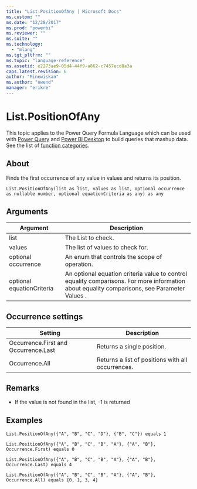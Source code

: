 ```yaml
---
title: "List.PositionOfAny | Microsoft Docs"
ms.custom: ""
ms.date: "12/28/2017"
ms.prod: "powerbi"
ms.reviewer: ""
ms.suite: ""
ms.technology: 
  - "mlang"
ms.tgt_pltfrm: ""
ms.topic: "language-reference"
ms.assetid: e2273ae9-05d4-44f9-a862-c7457ecd8a3a
caps.latest.revision: 6
author: "Minewiskan"
ms.author: "owend"
manager: "erikre"
---
```

# List.PositionOfAny
This topic applies to the Power Query Formula Language which can be used with [Power Query](https://support.office.com/article/Introduction-to-Microsoft-Power-Query-for-Excel-6E92E2F4-2079-4E1F-BAD5-89F6269CD605) and [Power BI Desktop](http://go.microsoft.com/fwlink/p/?LinkId=618607) to build queries that mashup data. See the list of [function categories](https://msdn.microsoft.com/en-us/library/mt211003.aspx).  
  
## About  
Finds the first occurrence of any value in values and returns its position.  
  
```  
List.PositionOfAny(list as list, values as list, optional occurrence as nullable number, optional equationCriteria as any) as any  
```  
  
## Arguments  
  
|Argument|Description|  
|------------|---------------|  
|list|The List to check.|  
|values|The list of values to check for.|  
|optional occurrence|An enum that controls the scope of operation.|  
|optional equationCriteria|An optional equation criteria value to control equality comparisons. For more information about equality comparisons, see Parameter Values .|  
  
## Occurrence settings  
  
|**Setting**|**Description**|  
|---------------|-------------------|  
|Occurrence.First and Occurrence.Last|Returns a single position.|  
|Occurrence.All|Returns a list of positions with all occurrences.|  
  
## <a name="__toc360789328"></a>Remarks  
  
-   If the value is not found in the list, -1 is returned  
  
## Examples  
  
```  
List.PositionOfAny({"A", "B", "C", "D"}, {"B", "C"}) equals 1  
```  
`List.PositionOfAny({"A", "B", "C", "B", "A"}, {"A", "B"}, Occurrence.First) equals 0`  
  
```  
List.PositionOfAny({"A", "B", "C", "B", "A"}, {"A", "B"}, Occurrence.Last) equals 4  
```  
  
```  
List.PositionOfAny({"A", "B", "C", "B", "A"}, {"A", "B"}, Occurrence.All) equals {0, 1, 3, 4}  
```  
